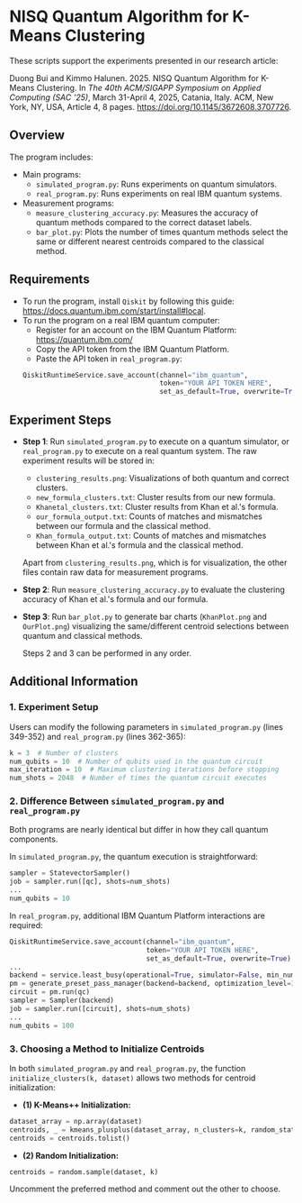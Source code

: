 # NISQ Quantum Algorithm for K-Means Clustering

These scripts support the experiments presented in our research article:

Duong Bui and Kimmo Halunen. 2025. NISQ Quantum Algorithm for K-Means Clustering. In *The 40th ACM/SIGAPP Symposium on Applied Computing (SAC '25)*, March 31-April 4, 2025, Catania, Italy. ACM, New York, NY, USA, Article 4, 8 pages. https://doi.org/10.1145/3672608.3707726.

## Overview
The program includes:
* Main programs:
    - `simulated_program.py`: Runs experiments on quantum simulators.
    - `real_program.py`: Runs experiments on real IBM quantum systems.
* Measurement programs:
    - `measure_clustering_accuracy.py`: Measures the accuracy of quantum methods compared to the correct dataset labels.
    - `bar_plot.py`: Plots the number of times quantum methods select the same or different nearest centroids compared to the classical method.

## Requirements
* To run the program, install `Qiskit` by following this guide: https://docs.quantum.ibm.com/start/install#local.
* To run the program on a real IBM quantum computer:
    - Register for an account on the IBM Quantum Platform: https://quantum.ibm.com/
    - Copy the API token from the IBM Quantum Platform.
    - Paste the API token in `real_program.py`:
    ```python
    QiskitRuntimeService.save_account(channel="ibm_quantum",
                                      token="YOUR API TOKEN HERE",
                                      set_as_default=True, overwrite=True)
    ```

## Experiment Steps
* **Step 1**: Run `simulated_program.py` to execute on a quantum simulator, or `real_program.py` to execute on a real quantum system. The raw experiment results will be stored in:
    - `clustering_results.png`: Visualizations of both quantum and correct clusters.
    - `new_formula_clusters.txt`: Cluster results from our new formula.
    - `Khanetal_clusters.txt`: Cluster results from Khan et al.'s formula.
    - `our_formula_output.txt`: Counts of matches and mismatches between our formula and the classical method.
    - `Khan_formula_output.txt`: Counts of matches and mismatches between Khan et al.'s formula and the classical method.
    
    Apart from `clustering_results.png`, which is for visualization, the other files contain raw data for measurement programs.

* **Step 2**: Run `measure_clustering_accuracy.py` to evaluate the clustering accuracy of Khan et al.'s formula and our formula.
* **Step 3**: Run `bar_plot.py` to generate bar charts (`KhanPlot.png` and `OurPlot.png`) visualizing the same/different centroid selections between quantum and classical methods.

    Steps 2 and 3 can be performed in any order.

## Additional Information
### 1. Experiment Setup
Users can modify the following parameters in `simulated_program.py` (lines 349-352) and `real_program.py` (lines 362-365):
```python
k = 3  # Number of clusters
num_qubits = 10  # Number of qubits used in the quantum circuit
max_iteration = 10  # Maximum clustering iterations before stopping
num_shots = 2048  # Number of times the quantum circuit executes
```

### 2. Difference Between `simulated_program.py` and `real_program.py`
Both programs are nearly identical but differ in how they call quantum components.

In `simulated_program.py`, the quantum execution is straightforward:
```python
sampler = StatevectorSampler()
job = sampler.run([qc], shots=num_shots)
...
num_qubits = 10
```

In `real_program.py`, additional IBM Quantum Platform interactions are required:
```python
QiskitRuntimeService.save_account(channel="ibm_quantum",
                                  token="YOUR API TOKEN HERE",
                                  set_as_default=True, overwrite=True)
...
backend = service.least_busy(operational=True, simulator=False, min_num_qubits=num_qubits)
pm = generate_preset_pass_manager(backend=backend, optimization_level=3)
circuit = pm.run(qc)
sampler = Sampler(backend)
job = sampler.run([circuit], shots=num_shots)
...
num_qubits = 100
```

### 3. Choosing a Method to Initialize Centroids
In both `simulated_program.py` and `real_program.py`, the function `initialize_clusters(k, dataset)` allows two methods for centroid initialization:

* **(1) K-Means++ Initialization:**
```python
dataset_array = np.array(dataset)
centroids, _ = kmeans_plusplus(dataset_array, n_clusters=k, random_state=0)
centroids = centroids.tolist()
```

* **(2) Random Initialization:**
```python
centroids = random.sample(dataset, k)
```
Uncomment the preferred method and comment out the other to choose.